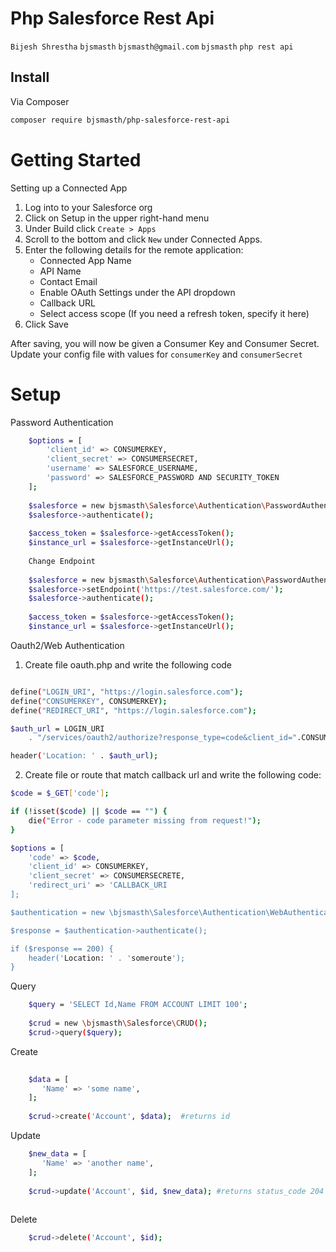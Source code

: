 # Php Salesforce Rest Api

```Bijesh Shrestha``` ```bjsmasth``` ```bjsmasth@gmail.com``` ```bjsmasth``` ```php rest api```

## Install

Via Composer

``` bash
composer require bjsmasth/php-salesforce-rest-api
```

# Getting Started

Setting up a Connected App

1. Log into to your Salesforce org
2. Click on Setup in the upper right-hand menu
3. Under Build click ```Create > Apps ```
4. Scroll to the bottom and click ```New``` under Connected Apps.
5. Enter the following details for the remote application:
    - Connected App Name
    - API Name
    - Contact Email
    - Enable OAuth Settings under the API dropdown
    - Callback URL
    - Select access scope (If you need a refresh token, specify it here)
6. Click Save

After saving, you will now be given a Consumer Key and Consumer Secret. Update your config file with values for ```consumerKey``` and ```consumerSecret```

# Setup

Password Authentication

```bash
    $options = [
        'client_id' => CONSUMERKEY,
        'client_secret' => CONSUMERSECRET,
        'username' => SALESFORCE_USERNAME,
        'password' => SALESFORCE_PASSWORD AND SECURITY_TOKEN
    ];
 
    $salesforce = new bjsmasth\Salesforce\Authentication\PasswordAuthentication($options);
    $salesforce->authenticate();
    
    $access_token = $salesforce->getAccessToken();
    $instance_url = $salesforce->getInstanceUrl();
    
    Change Endpoint
    
    $salesforce = new bjsmasth\Salesforce\Authentication\PasswordAuthentication($options);
    $salesforce->setEndpoint('https://test.salesforce.com/');
    $salesforce->authenticate();
 
    $access_token = $salesforce->getAccessToken();
    $instance_url = $salesforce->getInstanceUrl();
```
Oauth2/Web Authentication

1. Create file oauth.php and write the following code

```bash

define("LOGIN_URI", "https://login.salesforce.com");
define("CONSUMERKEY", CONSUMERKEY);
define("REDIRECT_URI", "https://login.salesforce.com");

$auth_url = LOGIN_URI
    . "/services/oauth2/authorize?response_type=code&client_id=".CONSUMERKEY."&redirect_uri=" . urlencode('".REDIRECT_URI."');

header('Location: ' . $auth_url);
```
2. Create file or route that match callback url and write the following code:
```bash
$code = $_GET['code'];

if (!isset($code) || $code == "") {
    die("Error - code parameter missing from request!");
}

$options = [
    'code' => $code,
    'client_id' => CONSUMERKEY,
    'client_secret' => CONSUMERSECRETE,
    'redirect_uri' => 'CALLBACK_URI
];

$authentication = new \bjsmasth\Salesforce\Authentication\WebAuthentication($options);

$response = $authentication->authenticate();

if ($response == 200) {
    header('Location: ' . 'someroute');
}
```

Query

```bash
    $query = 'SELECT Id,Name FROM ACCOUNT LIMIT 100';
    
    $crud = new \bjsmasth\Salesforce\CRUD();
    $crud->query($query);
```

Create

```bash
    
    $data = [
       'Name' => 'some name',
    ];
    
    $crud->create('Account', $data);  #returns id
```

Update

```bash
    $new_data = [
       'Name' => 'another name',
    ];
    
    $crud->update('Account', $id, $new_data); #returns status_code 204
    
```

Delete

```bash
    $crud->delete('Account', $id);

```